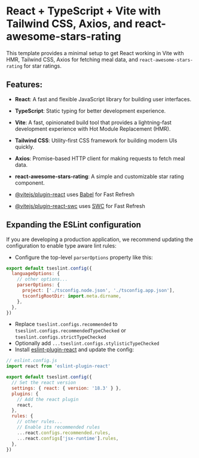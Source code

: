 # React + TypeScript + Vite with Tailwind CSS, Axios, and react-awesome-stars-rating

This template provides a minimal setup to get React working in Vite with HMR, Tailwind CSS, Axios for fetching meal data, and `react-awesome-stars-rating` for star ratings.

## Features:
- **React**: A fast and flexible JavaScript library for building user interfaces.
- **TypeScript**: Static typing for better development experience.
- **Vite**: A fast, opinionated build tool that provides a lightning-fast development experience with Hot Module Replacement (HMR).
- **Tailwind CSS**: Utility-first CSS framework for building modern UIs quickly.
- **Axios**: Promise-based HTTP client for making requests to fetch meal data.
- **react-awesome-stars-rating**: A simple and customizable star rating component.

- [@vitejs/plugin-react](https://github.com/vitejs/vite-plugin-react/blob/main/packages/plugin-react/README.md) uses [Babel](https://babeljs.io/) for Fast Refresh
- [@vitejs/plugin-react-swc](https://github.com/vitejs/vite-plugin-react-swc) uses [SWC](https://swc.rs/) for Fast Refresh

## Expanding the ESLint configuration

If you are developing a production application, we recommend updating the configuration to enable type aware lint rules:

- Configure the top-level `parserOptions` property like this:

```js
export default tseslint.config({
  languageOptions: {
    // other options...
    parserOptions: {
      project: ['./tsconfig.node.json', './tsconfig.app.json'],
      tsconfigRootDir: import.meta.dirname,
    },
  },
})
```

- Replace `tseslint.configs.recommended` to `tseslint.configs.recommendedTypeChecked` or `tseslint.configs.strictTypeChecked`
- Optionally add `...tseslint.configs.stylisticTypeChecked`
- Install [eslint-plugin-react](https://github.com/jsx-eslint/eslint-plugin-react) and update the config:

```js
// eslint.config.js
import react from 'eslint-plugin-react'

export default tseslint.config({
  // Set the react version
  settings: { react: { version: '18.3' } },
  plugins: {
    // Add the react plugin
    react,
  },
  rules: {
    // other rules...
    // Enable its recommended rules
    ...react.configs.recommended.rules,
    ...react.configs['jsx-runtime'].rules,
  },
})
```
